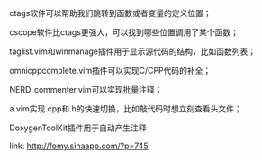 ctags软件可以帮助我们跳转到函数或者变量的定义位置；

cscope软件比ctags更强大，可以找到哪些位置调用了某个函数；

taglist.vim和winmanage插件用于显示源代码的结构，比如函数列表；

omnicppcomplete.vim插件可以实现C/CPP代码的补全；

NERD_commenter.vim可以实现批量注释；

a.vim实现.cpp和.h的快速切换，比如敲代码时想立刻查看头文件；

DoxygenToolKit插件用于自动产生注释

link: http://fomy.sinaapp.com/?p=745
